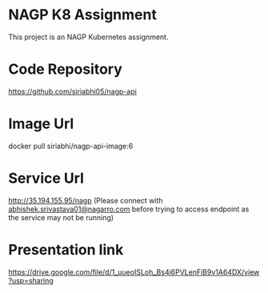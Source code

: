 # NAGP K8 Assignment

This project is an NAGP Kubernetes assignment.



# Code Repository 

https://github.com/siriabhi05/nagp-api



# Image Url 

docker pull siriabhi/nagp-api-image:6



# Service Url 

http://35.194.155.95/nagp (Please connect with abhishek.srivastava01@nagarro.com before trying to access endpoint as the service may not be running)



# Presentation link

https://drive.google.com/file/d/1_uueoISLoh_Bs4i6PVLenFiB9v1A64DX/view?usp=sharing